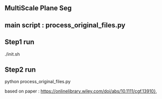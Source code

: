## MultiScale Plane Seg


## main script : process_original_files.py

## Step1 run 

./init.sh

## Step2 run

python process_original_files.py








based on paper : https://onlinelibrary.wiley.com/doi/abs/10.1111/cgf.13910},
